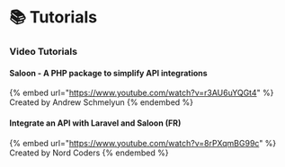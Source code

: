 # 📚 Tutorials

### Video Tutorials

#### Saloon - A PHP package to simplify API integrations

{% embed url="https://www.youtube.com/watch?v=r3AU6uYQGt4" %}
Created by Andrew Schmelyun
{% endembed %}

#### Integrate an API with Laravel and Saloon (FR)

{% embed url="https://www.youtube.com/watch?v=8rPXqmBG99c" %}
Created by Nord Coders
{% endembed %}
